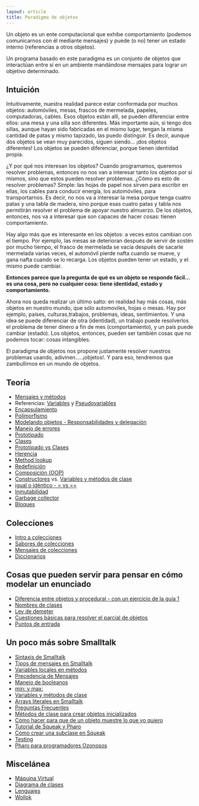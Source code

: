 ```yaml
---
layout: article
title: Paradigma de objetos
---
```


Un objeto es un ente computacional que exhibe comportamiento (podemos comunicarnos con él mediante mensajes) y puede (o no) tener un estado interno (referencias a otros objetos).

Un programa basado en este paradigma es un conjunto de objetos que interactúan entre sí en un ambiente mandándose mensajes para lograr un objetivo determinado.

Intuición
---------

Intuitivamente, nuestra realidad parece estar conformada por muchos objetos: automóviles, mesas, frascos de mermelada, papeles, computadoras, cables. Esos objetos están allí, se pueden diferenciar entre ellos: una mesa y una silla son diferentes. Más importante aún, si tengo dos sillas, aunque hayan sido fabricadas en el mismo lugar, tengan la misma cantidad de patas y mismo tapizado, las puedo distinguir. Es decir, aunque dos objetos se vean muy parecidos, siguen siendo... ¡dos objetos diferentes! Los objetos se pueden diferenciar, porque tienen identidad propia.

¿Y por qué nos interesan los objetos? Cuando programamos, queremos resolver problemas, entonces no nos van a interesar tanto los objetos por sí mismos, sino que estos pueden resolver problemas. ¿Cómo es esto de resolver problemas? Simple: las hojas de papel nos sirven para escribir en ellas, los cables para conducir energía, los automóviles, para transportarnos. Es decir, no nos va a interesar la mesa porque tenga cuatro patas y una tabla de madera, sino porque esas cuatro patas y tabla nos permitirán resolver el problema de apoyar nuestro almuerzo. De los objetos, entonces, nos va a interesar que son capaces de hacer cosas: tienen comportamiento.

Hay algo más que es interesante en los objetos: a veces estos cambian con el tiempo. Por ejemplo, las mesas se deterioran después de servir de sostén por mucho tiempo, el frasco de mermelada se vacía después de sacarle mermelada varias veces, el automóvil pierde nafta cuando se mueve, y gana nafta cuando se lo recarga. Los objetos pueden tener un estado, y el mismo puede cambiar.

**Entonces parece que la pregunta de qué es un objeto se responde fácil... es una cosa, pero no cualquier cosa: tiene identidad, estado y comportamiento.**

Ahora nos queda realizar un último salto: en realidad hay más cosas, más objetos en nuestro mundo, que sólo automoviles, hojas o mesas. Hay por ejemplo, países, culturas,trabajos, problemas, ideas, sentimientos. Y una idea se puede diferenciar de otra (identidad), un trabajo puede resolverlos el problema de tener dinero a fin de mes (comportamiento), y un país puede cambiar (estado). Los objetos, entonces, pueden ser también cosas que no podemos tocar: cosas intangibles.

El paradigma de objetos nos propone justamente resolver nuestros problemas usando, adivinen.....¡objetos!. Y para eso, tendremos que zambullirnos en un mundo de objetos.

Teoría
------

- [Mensajes y métodos](mensajes-y-metodos.html)
- Referencias: [Variables](variables.html) y [Pseudovariables](pseudovariable.html)
- [Encapsulamiento](encapsulamiento.html)
- [Polimorfismo](polimorfismo-en-el-paradigma-de-objetos.html)
- [Modelando objetos - Responsabilidades y delegación](modelando-objetos---responsabilidades-y-delegacion.html)
- [Manejo de errores](manejo-de-errores.html)
- [Prototipado](prototipado.html)
- [Clases](clases.html)
- [Prototipado vs Clases](prototipado-vs-clases.html)
- [Herencia](herencia.html)
- [Method lookup](method-lookup.html)
- [Redefinición](redefinicion.html)
- [Composición (OOP)](composicion--oop-.html)
- [Constructores](constructores.html) vs. [Variables y métodos de clase](variables-y-metodos-de-clase.html) 
- [igual o idéntico - = vs ==](igual-o-identico-----vs---.html)
- [Inmutabilidad](inmutabilidad.html)
- [Garbage collector](garbage-collector.html)
- [Bloques](bloques.html)


Colecciones
-----------

- [Intro a colecciones](intro-a-colecciones.html)
- [Sabores de colecciones](sabores-de-colecciones.html)
- [Mensajes de colecciones](mensajes-de-colecciones.html)
- [Diccionarios](diccionarios.html)

Cosas que pueden servir para pensar en cómo modelar un enunciado
----------------------------------------------------------------

- [Diferencia entre objetos y procedural - con un ejercicio de la guía 1](diferencia-entre-objetos-y-procedural---con-un-ejercicio-de-la-guia-1.html)
- [Nombres de clases](nombres-de-clases.html)
- [Ley de demeter](ley-de-demeter.html)
- [Cuestiones básicas para resolver el parcial de objetos](cuestiones-basicas-para-resolver-el-parcial-de-objetos.html)
- [Puntos de entrada](puntos-de-entrada.html)


Un poco más sobre Smalltalk
--------

- [Sintaxis de Smalltalk](sintaxis-de-smalltalk.html)
- [Tipos de mensajes en Smalltalk](tipos-de-mensajes-en-smalltalk.html)
- [Variables locales en métodos](variables-locales-en-metodos.html)
- [Precedencia de Mensajes](precedencia-de-mensajes.html)
- [Manejo de booleanos](manejo-de-booleanos.html)
- [min: y max:](min--y-max-.html)
- [Variables y métodos de clase](variables-y-metodos-de-clase.html)
- [Arrays literales en Smalltalk](arrays-literales-en-smalltalk.html)
- [Preguntas Frecuentes](preguntas-frecuentes.html)
- [Métodos de clase para crear objetos inicializados](metodos-de-clase-para-crear-objetos-inicializados.html)
- [Cómo hacer para que de un objeto muestre lo que yo quiero](como-hacer-para-que-de-un-objeto-muestre-lo-que-yo-quiero.html)
- [Tutorial de Squeak y Pharo](tutorial-de-squeak-y-pharo.html)
- [Cómo crear una subclase en Squeak](como-crear-una-subclase-en-squeak.html)
- [Testing](testing.html)
- [Pharo para programadores Ozonosos](pharo-para-programadores-ozonosos.html)

Miscelánea
----------

- [Máquina Virtual](maquina-virtual.html)
- [Diagrama de clases](diagrama-de-clases.html)
- [Lenguajes](lenguajes.html)
- [Wollok](http://www.wollok.org/)

